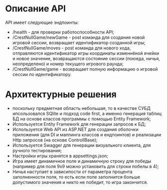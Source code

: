 # Описание API

API имеет следующие эндпоинты:
-   /health - для проверки работоспособности API;
-   /CrestNullGame/newGame - post команда для создания новой игровой сессии, возвращает идентификатор созданной игры;
-   /CrestNullGame/moves - post команда для нового хода, отправляются идентификатор игры координаты изменнёной ячейки и новое значение, возвращаются состояние сессии (поюеда, ничья, неопределено) и номер текущего игрового раунда;
-   /CrestNullGame/game - возвращает полную информацию о игровой сессии по идентификатору.

# Архитектурные решения

- поскольку предметная область небольшая, то в качестве СУБД ипсользовался SQlite и подход code first, а именно генерация таблиц БД на основе классов программы с помощью Entity Framework;
- Используется Entity Framework для генерации запросов к БД;
- Используется Web API из ASP.NET для создания оболочки приложения (для DI и маппинга классов и ендпоинтов) и реализации Http запросов (на основе ControllBase);
- Используется Swagger для генерации визуального клиента, для ручного тестирования;
- Настройки игры хранятся в appsettings.json;
- Игра имеет динамичное поле и динамичную строку для победы (например для поля 9х9 можно установить для строки побелы в 4);
- Ничья наступает в зависипости от параметра процента заполненности поля, то есть если поле заполнится больше допустимого значения и никто не победит, то игра закончится.
